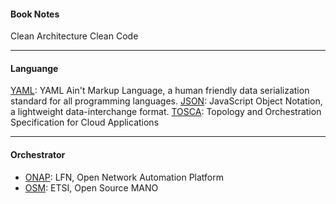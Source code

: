 

#### Book Notes

Clean Architecture
Clean Code

----------

#### Languange

[YAML](https://yaml.org): YAML Ain't Markup Language, a human friendly data serialization standard for all programming languages.
[JSON](http://www.json.org): JavaScript Object Notation, a lightweight data-interchange format.
[TOSCA](https://www.oasis-open.org/committees/tc_home.php?wg_abbrev=tosca#technical): Topology and Orchestration Specification for Cloud Applications

----------


#### Orchestrator
 - [ONAP](http://wiki.onap.org): LFN, Open Network Automation Platform
 - [OSM](https://osm.etsi.org): ETSI, Open Source MANO

     
